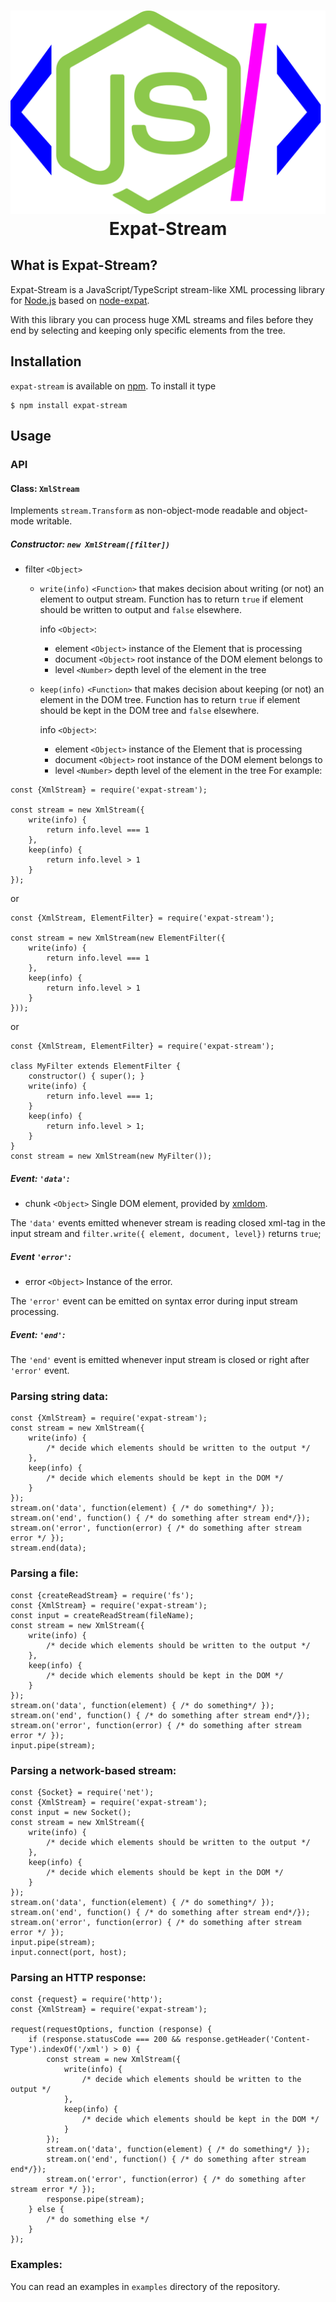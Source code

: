 <h1 align="center">
    <img alt="Expat-Stream logo" src="https://github.com/kol-93/expat-stream/blob/master/logo.svg" />
    <br />
    Expat-Stream
</h1>

## What is Expat-Stream?
Expat-Stream is a JavaScript/TypeScript stream-like XML processing library for [Node.js](https://nodejs.org) based on [node-expat](https://www.npmjs.com/package/node-expat).

With this library you can process huge XML streams and files before they end by selecting and keeping only specific elements from the tree. 

## Installation
`expat-stream` is available on [npm](https://npmjs.org). To install it type
```$bash
$ npm install expat-stream
``` 

## Usage
### API
#### Class: `XmlStream`
Implements `stream.Transform` as non-object-mode readable and object-mode writable.
##### Constructor: `new XmlStream([filter]) `
 - filter `<Object>`
   - `write(info)` `<Function>` that makes decision about writing (or not) an element to output stream.
   Function has to return `true` if element should be written to output and `false` elsewhere. 
 
     info `<Object>`:
       - element `<Object>` instance of the Element that is processing
       - document `<Object>` root instance of the DOM element belongs to
       - level `<Number>` depth level of the element in the tree
   - `keep(info)` `<Function>` that makes decision about keeping (or not) an element in the DOM tree.
   Function has to return `true` if element should be kept in the DOM tree and `false` elsewhere.
    
     info `<Object>`:
       - element `<Object>` instance of the Element that is processing
       - document `<Object>` root instance of the DOM element belongs to
       - level `<Number>` depth level of the element in the tree
For example:
```ecmascript 6
const {XmlStream} = require('expat-stream');

const stream = new XmlStream({
    write(info) {
        return info.level === 1
    },
    keep(info) {
        return info.level > 1
    }
});
```
or
```ecmascript 6
const {XmlStream, ElementFilter} = require('expat-stream');

const stream = new XmlStream(new ElementFilter({
    write(info) {
        return info.level === 1
    },
    keep(info) {
        return info.level > 1
    }
}));
```
or
```ecmascript 6
const {XmlStream, ElementFilter} = require('expat-stream');

class MyFilter extends ElementFilter {
    constructor() { super(); }
    write(info) {
        return info.level === 1;
    }
    keep(info) {
        return info.level > 1;
    }
}
const stream = new XmlStream(new MyFilter());
```
##### Event: `'data'`:
 - chunk `<Object>` Single DOM element, provided by [xmldom](https://www.npmjs.com/package/xmldom).

The `'data'` events emitted whenever stream is reading closed xml-tag in the input stream and `filter.write({ element, document, level})` returns `true`;

##### Event `'error'`:
 - error `<Object>` Instance of the error.

The `'error'` event can be emitted on syntax error during input stream processing.

##### Event: `'end'`:
The `'end'` event is emitted whenever input stream is closed or right after `'error'` event.

### Parsing string data:
```ecmascript 6
const {XmlStream} = require('expat-stream');
const stream = new XmlStream({
    write(info) {
        /* decide which elements should be written to the output */
    },
    keep(info) {
        /* decide which elements should be kept in the DOM */
    }
});
stream.on('data', function(element) { /* do something*/ });
stream.on('end', function() { /* do something after stream end*/});
stream.on('error', function(error) { /* do something after stream error */ });
stream.end(data);
```

### Parsing a file:
```ecmascript 6
const {createReadStream} = require('fs');
const {XmlStream} = require('expat-stream');
const input = createReadStream(fileName);
const stream = new XmlStream({
    write(info) {
        /* decide which elements should be written to the output */
    },
    keep(info) {
        /* decide which elements should be kept in the DOM */
    }
});
stream.on('data', function(element) { /* do something*/ });
stream.on('end', function() { /* do something after stream end*/});
stream.on('error', function(error) { /* do something after stream error */ });
input.pipe(stream);
```

### Parsing a network-based stream:
```ecmascript 6
const {Socket} = require('net');
const {XmlStream} = require('expat-stream');
const input = new Socket();
const stream = new XmlStream({
    write(info) {
        /* decide which elements should be written to the output */
    },
    keep(info) {
        /* decide which elements should be kept in the DOM */
    }
});
stream.on('data', function(element) { /* do something*/ });
stream.on('end', function() { /* do something after stream end*/});
stream.on('error', function(error) { /* do something after stream error */ });
input.pipe(stream);
input.connect(port, host);
```

### Parsing an HTTP response:
```ecmascript 6
const {request} = require('http');
const {XmlStream} = require('expat-stream');

request(requestOptions, function (response) {
    if (response.statusCode === 200 && response.getHeader('Content-Type').indexOf('/xml') > 0) {
        const stream = new XmlStream({
            write(info) {
                /* decide which elements should be written to the output */
            },
            keep(info) {
                /* decide which elements should be kept in the DOM */
            }
        });
        stream.on('data', function(element) { /* do something*/ });
        stream.on('end', function() { /* do something after stream end*/});
        stream.on('error', function(error) { /* do something after stream error */ });
        response.pipe(stream);
    } else {
        /* do something else */
    }
});
```
### Examples:
You can read an examples in `examples` directory of the repository.
